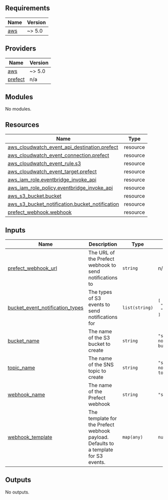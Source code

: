 <!-- BEGIN_TF_DOCS -->
## Requirements

| Name | Version |
|------|---------|
| <a name="requirement_aws"></a> [aws](#requirement\_aws) | ~> 5.0 |

## Providers

| Name | Version |
|------|---------|
| <a name="provider_aws"></a> [aws](#provider\_aws) | ~> 5.0 |
| <a name="provider_prefect"></a> [prefect](#provider\_prefect) | n/a |

## Modules

No modules.

## Resources

| Name | Type |
|------|------|
| [aws_cloudwatch_event_api_destination.prefect](https://registry.terraform.io/providers/hashicorp/aws/latest/docs/resources/cloudwatch_event_api_destination) | resource |
| [aws_cloudwatch_event_connection.prefect](https://registry.terraform.io/providers/hashicorp/aws/latest/docs/resources/cloudwatch_event_connection) | resource |
| [aws_cloudwatch_event_rule.s3](https://registry.terraform.io/providers/hashicorp/aws/latest/docs/resources/cloudwatch_event_rule) | resource |
| [aws_cloudwatch_event_target.prefect](https://registry.terraform.io/providers/hashicorp/aws/latest/docs/resources/cloudwatch_event_target) | resource |
| [aws_iam_role.eventbridge_invoke_api](https://registry.terraform.io/providers/hashicorp/aws/latest/docs/resources/iam_role) | resource |
| [aws_iam_role_policy.eventbridge_invoke_api](https://registry.terraform.io/providers/hashicorp/aws/latest/docs/resources/iam_role_policy) | resource |
| [aws_s3_bucket.bucket](https://registry.terraform.io/providers/hashicorp/aws/latest/docs/resources/s3_bucket) | resource |
| [aws_s3_bucket_notification.bucket_notification](https://registry.terraform.io/providers/hashicorp/aws/latest/docs/resources/s3_bucket_notification) | resource |
| [prefect_webhook.webhook](https://registry.terraform.io/providers/hashicorp/prefect/latest/docs/resources/webhook) | resource |

## Inputs

| Name | Description | Type | Default | Required |
|------|-------------|------|---------|:--------:|
| <a name="input_prefect_webhook_url"></a> [prefect\_webhook\_url](#input\_prefect\_webhook\_url) | The URL of the Prefect webhook to send notifications to | `string` | n/a | yes |
| <a name="input_bucket_event_notification_types"></a> [bucket\_event\_notification\_types](#input\_bucket\_event\_notification\_types) | The types of S3 events to send notifications for | `list(string)` | <pre>[<br/>  "Object Created",<br/>  "Object Deleted"<br/>]</pre> | no |
| <a name="input_bucket_name"></a> [bucket\_name](#input\_bucket\_name) | The name of the S3 bucket to create | `string` | `"s3-event-notification-bucket"` | no |
| <a name="input_topic_name"></a> [topic\_name](#input\_topic\_name) | The name of the SNS topic to create | `string` | `"s3-event-notification-topic"` | no |
| <a name="input_webhook_name"></a> [webhook\_name](#input\_webhook\_name) | The name of the Prefect webhook | `string` | `"s3-webhook"` | no |
| <a name="input_webhook_template"></a> [webhook\_template](#input\_webhook\_template) | The template for the Prefect webhook payload. Defaults to a template for S3 events. | `map(any)` | `null` | no |

## Outputs

No outputs.
<!-- END_TF_DOCS -->